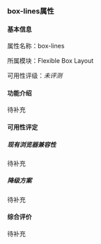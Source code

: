 ### box-lines属性

#### 基本信息

属性名称：box-lines

所属模块：Flexible Box Layout

可用性评级：*未评测*

#### 功能介绍

待补充

#### 可用性评定

##### 现有浏览器兼容性

待补充

##### 降级方案

待补充

#### 综合评价

待补充